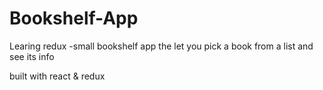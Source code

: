 # Bookshelf-App
Learing redux -small bookshelf app the let you pick a book from a list and see its info

built with react & redux
